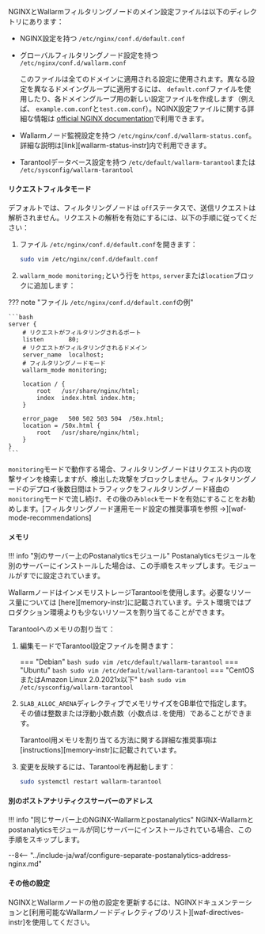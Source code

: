 NGINXとWallarmフィルタリングノードのメイン設定ファイルは以下のディレクトリにあります：

* NGINX設定を持つ `/etc/nginx/conf.d/default.conf`
* グローバルフィルタリングノード設定を持つ `/etc/nginx/conf.d/wallarm.conf`

    このファイルは全てのドメインに適用される設定に使用されます。異なる設定を異なるドメイングループに適用するには、 `default.conf`ファイルを使用したり、各ドメイングループ用の新しい設定ファイルを作成します（例えば、 `example.com.conf`と`test.com.conf`）。NGINX設定ファイルに関する詳細な情報は [official NGINX documentation](https://nginx.org/en/docs/beginners_guide.html)で利用できます。
* Wallarmノード監視設定を持つ `/etc/nginx/conf.d/wallarm-status.conf`。詳細な説明は[link][wallarm-status-instr]内で利用できます。
* Tarantoolデータベース設定を持つ `/etc/default/wallarm-tarantool`または `/etc/sysconfig/wallarm-tarantool`

#### リクエストフィルタモード

デフォルトでは、フィルタリングノードは `off`ステータスで、送信リクエストは解析されません。リクエストの解析を有効にするには、以下の手順に従ってください：

1. ファイル `/etc/nginx/conf.d/default.conf`を開きます：

    ```bash
    sudo vim /etc/nginx/conf.d/default.conf
    ```
2. `wallarm_mode monitoring;`という行を `https`, `server`または`location`ブロックに追加します：

??? note "ファイル `/etc/nginx/conf.d/default.conf`の例"

    ```bash
    server {
        # リクエストがフィルタリングされるポート
        listen       80;
        # リクエストがフィルタリングされるドメイン
        server_name  localhost;
        # フィルタリングノードモード
        wallarm_mode monitoring;

        location / {
            root   /usr/share/nginx/html;
            index  index.html index.htm;
        }

        error_page   500 502 503 504  /50x.html;
        location = /50x.html {
            root   /usr/share/nginx/html;
        }
    }
    ```

`monitoring`モードで動作する場合、フィルタリングノードはリクエスト内の攻撃サインを検索しますが、検出した攻撃をブロックしません。フィルタリングノードのデプロイ後数日間はトラフィックをフィルタリングノード経由の`monitoring`モードで流し続け、その後のみ`block`モードを有効にすることをお勧めします。[フィルタリングノード運用モード設定の推奨事項を参照 →][waf-mode-recommendations]

#### メモリ

!!! info "別のサーバー上のPostanalyticsモジュール"
    Postanalyticsモジュールを別のサーバーにインストールした場合は、この手順をスキップします。モジュールがすでに設定されています。

WallarmノードはインメモリストレージTarantoolを使用します。必要なリソース量については [here][memory-instr]に記載されています。テスト環境ではプロダクション環境よりも少ないリソースを割り当てることができます。

Tarantoolへのメモリの割り当て：

1. 編集モードでTarantool設定ファイルを開きます：

    === "Debian"
        ``` bash
        sudo vim /etc/default/wallarm-tarantool
        ```
    === "Ubuntu"
        ``` bash
        sudo vim /etc/default/wallarm-tarantool
        ```
    === "CentOSまたはAmazon Linux 2.0.2021x以下"
        ``` bash
        sudo vim /etc/sysconfig/wallarm-tarantool
        ```
2. `SLAB_ALLOC_ARENA`ディレクティブでメモリサイズをGB単位で指定します。その値は整数または浮動小数点数（小数点は`.`を使用）であることができます。

    Tarantool用メモリを割り当てる方法に関する詳細な推奨事項は [instructions][memory-instr]に記載されています。
3. 変更を反映するには、Tarantoolを再起動します：

    ```bash
    sudo systemctl restart wallarm-tarantool
    ```

#### 別のポストアナリティクスサーバーのアドレス

!!! info "同じサーバー上のNGINX-Wallarmとpostanalytics"
    NGINX-Wallarmとpostanalyticsモジュールが同じサーバーにインストールされている場合、この手順をスキップします。

--8<-- "../include-ja/waf/configure-separate-postanalytics-address-nginx.md"

#### その他の設定

NGINXとWallarmノードの他の設定を更新するには、NGINXドキュメンテーションと[利用可能なWallarmノードディレクティブのリスト][waf-directives-instr]を使用してください。